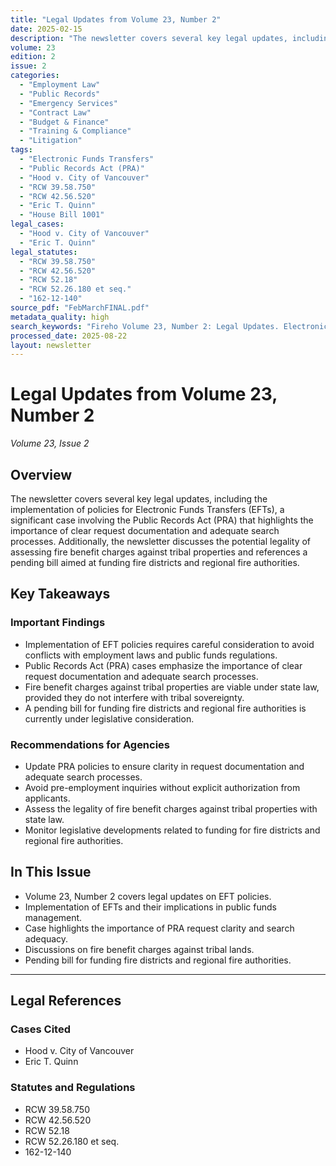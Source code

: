 ```yaml
---
title: "Legal Updates from Volume 23, Number 2"
date: 2025-02-15
description: "The newsletter covers several key legal updates, including the implementation of policies for Electronic Funds Transfers (EFTs), a significant case involving the Public Records Act (PRA) that highlights the importance of clear request documentation and adequate search processes. Additionally, the newsletter discusses the potential legality of assessing fire benefit charges against tribal properties and references a pending bill aimed at funding fire districts and regional fire authorities."
volume: 23
edition: 2
issue: 2
categories:
  - "Employment Law"
  - "Public Records"
  - "Emergency Services"
  - "Contract Law"
  - "Budget & Finance"
  - "Training & Compliance"
  - "Litigation"
tags:
  - "Electronic Funds Transfers"
  - "Public Records Act (PRA)"
  - "Hood v. City of Vancouver"
  - "RCW 39.58.750"
  - "RCW 42.56.520"
  - "Eric T. Quinn"
  - "House Bill 1001"
legal_cases:
  - "Hood v. City of Vancouver"
  - "Eric T. Quinn"
legal_statutes:
  - "RCW 39.58.750"
  - "RCW 42.56.520"
  - "RCW 52.18"
  - "RCW 52.26.180 et seq."
  - "162-12-140"
source_pdf: "FebMarchFINAL.pdf"
metadata_quality: high
search_keywords: "Fireho Volume 23, Number 2: Legal Updates. Electronic Funds Transfers (EFTs) policies discussed in detail. Public Records Act (PRA) case analysis, including the importance of request clarity and searc..."
processed_date: 2025-08-22
layout: newsletter
---
```


# Legal Updates from Volume 23, Number 2

*Volume 23, Issue 2*

## Overview

The newsletter covers several key legal updates, including the implementation of policies for Electronic Funds Transfers (EFTs), a significant case involving the Public Records Act (PRA) that highlights the importance of clear request documentation and adequate search processes. Additionally, the newsletter discusses the potential legality of assessing fire benefit charges against tribal properties and references a pending bill aimed at funding fire districts and regional fire authorities.

## Key Takeaways

### Important Findings

- Implementation of EFT policies requires careful consideration to avoid conflicts with employment laws and public funds regulations.
- Public Records Act (PRA) cases emphasize the importance of clear request documentation and adequate search processes.
- Fire benefit charges against tribal properties are viable under state law, provided they do not interfere with tribal sovereignty.
- A pending bill for funding fire districts and regional fire authorities is currently under legislative consideration.

### Recommendations for Agencies

- Update PRA policies to ensure clarity in request documentation and adequate search processes.
- Avoid pre-employment inquiries without explicit authorization from applicants.
- Assess the legality of fire benefit charges against tribal properties with state law.
- Monitor legislative developments related to funding for fire districts and regional fire authorities.

## In This Issue

- Volume 23, Number 2 covers legal updates on EFT policies.
- Implementation of EFTs and their implications in public funds management.
- Case highlights the importance of PRA request clarity and search adequacy.
- Discussions on fire benefit charges against tribal lands.
- Pending bill for funding fire districts and regional fire authorities.

---

## Legal References

### Cases Cited

- Hood v. City of Vancouver
- Eric T. Quinn

### Statutes and Regulations

- RCW 39.58.750
- RCW 42.56.520
- RCW 52.18
- RCW 52.26.180 et seq.
- 162-12-140

